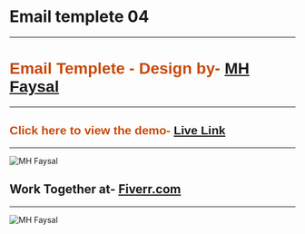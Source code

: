 <h1>Email templete 04</h1><hr>

<h1 style="color: #c74a07; font-family: sans-serif;">Email Templete - Design by- <a href="https://mhfaysal.com/" target="_blank">MH Faysal</a></h1> <hr>

<h2 style="color: #c74a07; font-family: sans-serif;">Click here to view the demo- <a href="https://mhfaysal124.github.io/email_templete_04" target="_blank">Live Link</a></h2><hr>

<img src="https://i.postimg.cc/CLfxV5wH/Create-a-Pardot-Email-Template-Example-Screenshot.jpg" alt="MH Faysal">

<h2>Work Together at- <a href="https://www.fiverr.com/mehedihasan466?up_rollout=true">Fiverr.com</a></h2><hr>

<img src="https://prnt.sc/8yYfw_tHoZj9" alt="MH Faysal">

